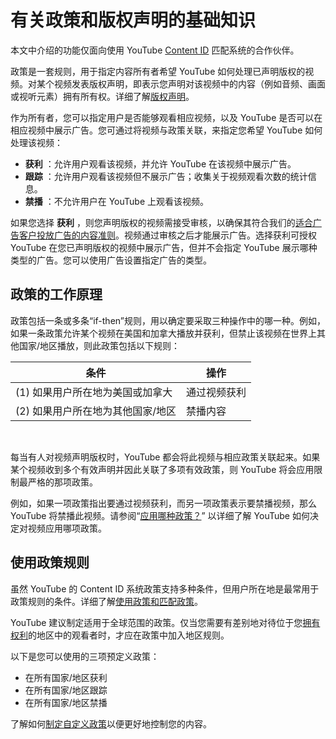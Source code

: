 # 有关政策和版权声明的基础知识

本文中介绍的功能仅面向使用 YouTube [Content ID](http://www.youtube.com/t/contentid) 匹配系统的合作伙伴。

政策是一套规则，用于指定内容所有者希望 YouTube 如何处理已声明版权的视频。对某个视频发表版权声明，即表示您声明对该视频中的内容（例如音频、画面或视听元素）拥有所有权。详细了解[版权声明](https://support.google.com/youtube/answer/3311596)。

作为所有者，您可以指定用户是否能够观看相应视频，以及 YouTube 是否可以在相应视频中展示广告。您可通过将视频与政策关联，来指定您希望 YouTube 如何处理该视频：

* **获利** ：允许用户观看该视频，并允许 YouTube 在该视频中展示广告。
* **跟踪** ：允许用户观看该视频但不展示广告；收集关于视频观看次数的统计信息。
* **禁播** ：不允许用户在 YouTube 上观看该视频。

如果您选择 **获利** ，则您声明版权的视频需接受审核，以确保其符合我们的[适合广告客户投放广告的内容准则](https://support.google.com/youtube/answer/6162278)。视频通过审核之后才能展示广告。选择获利可授权 YouTube 在您已声明版权的视频中展示广告，但并不会指定 YouTube 展示哪种类型的广告。您可以使用广告设置指定广告的类型。

## 政策的工作原理

政策包括一条或多条“if-then”规则，用以确定要采取三种操作中的哪一种。例如，如果一条政策允许某个视频在美国和加拿大播放并获利，但禁止该视频在世界上其他国家/地区播放，则此政策包括以下规则：

|条件|操作|
| --- | --- |
|(1) 如果用户所在地为美国或加拿大|通过视频获利|
|(2) 如果用户所在地为其他国家/地区|禁播内容|

 

每当有人对视频声明版权时，YouTube 都会将此视频与相应政策关联起来。如果某个视频收到多个有效声明并因此关联了多项有效政策，则 YouTube 将会应用限制最严格的那项政策。

例如，如果一项政策指出要通过视频获利，而另一项政策表示要禁播视频，那么 YouTube 将禁播此视频。请参阅“[应用哪种政策？](https://support.google.com/youtube/answer/3369929)” 以详细了解 YouTube 如何决定对视频应用哪项政策。

## 使用政策规则

虽然 YouTube 的 Content ID 系统政策支持多种条件，但用户所在地是最常用于政策规则的条件。详细了解[使用政策和匹配政策](https://support.google.com/youtube/answer/107129)。

YouTube 建议制定适用于全球范围的政策。仅当您需要有差别地对待位于您[拥有权利](https://support.google.com/youtube/answer/6085492)的地区中的观看者时，才应在政策中加入地区规则。

以下是您可以使用的三项预定义政策：

* 在所有国家/地区获利
* 在所有国家/地区跟踪
* 在所有国家/地区禁播

了解如何[制定自定义政策](https://support.google.com/youtube/answer/106964)以便更好地控制您的内容。